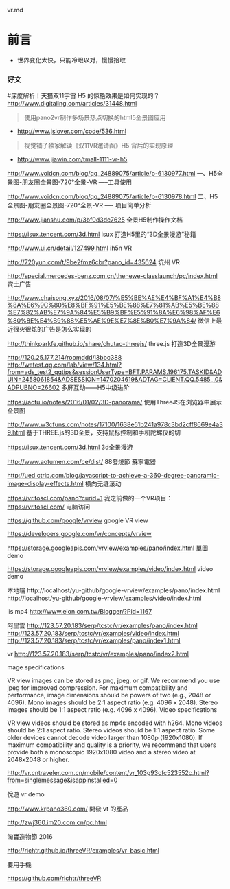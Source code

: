 vr.md

# 前言 #

- 世界变化太快，只能冷眼以对，慢慢拾取 


### 好文



#深度解析！天猫双11宇宙 H5 的惊艳效果是如何实现的？
http://www.digitaling.com/articles/31448.html


> 使用pano2vr制作多场景热点切换的html5全景图应用

- http://www.jslover.com/code/536.html


> 视觉铺子独家解读《双11VR邀请函》H5 背后的实现原理

- http://www.jiawin.com/tmall-1111-vr-h5


http://www.voidcn.com/blog/qq_24889075/article/p-6130977.html 
一、H5全景图-朋友圈全景图-720°全景-VR —–工具使用

http://www.voidcn.com/blog/qq_24889075/article/p-6130978.html 
二、H5全景图-朋友圈全景图-720°全景-VR —- 项目简单分析

http://www.jianshu.com/p/3bf0d3dc7625 
全景H5制作操作文档

https://isux.tencent.com/3d.html 
isux 打造H5里的“3D全景漫游”秘籍

http://www.ui.cn/detail/127499.html 
ih5n VR

http://720yun.com/t/9be2fmz6cbr?pano_id=435624 
坑州 VR

http://special.mercedes-benz.com.cn/thenewe-classlaunch/pc/index.html 
宾士广告

http://www.chaisong.xyz/2016/08/07/%E5%BE%AE%E4%BF%A1%E4%B8%8A%E6%9C%80%E8%BF%91%E5%BE%88%E7%81%AB%E5%BE%88%E7%82%AB%E7%9A%84%E5%B9%BF%E5%91%8A%E6%98%AF%E6%80%8E%E4%B9%88%E5%AE%9E%E7%8E%B0%E7%9A%84/
微信上最近很火很炫的广告是怎么实现的

http://thinkparkfe.github.io/share/chutao-threejs/ 
three.js 打造3D全景漫游

http://120.25.177.214/roomddd/i3bbc388 
http://wetest.qq.com/lab/view/134.html?from=ads_test2_qqtips&sessionUserType=BFT.PARAMS.196175.TASKID&ADUIN=2458061854&ADSESSION=1470204619&ADTAG=CLIENT.QQ.5485_.0&ADPUBNO=26602
多屏互动——H5中级进阶

https://aotu.io/notes/2016/01/02/3D-panorama/ 
使用ThreeJS在浏览器中展示全景图

http://www.w3cfuns.com/notes/17100/1638e51b241a978c3bd2cff8669e4a39.html 
基于THREE.js的3D全景，支持鼠标控制和手机陀螺仪的切

https://isux.tencent.com/3d.html 
3d全景漫游

http://www.aotumen.com/ce/dist/ 
88發燒節 蘇寧電器

http://ued.ctrip.com/blog/javascript-to-achieve-a-360-degree-panoramic-image-display-effects.html 
横向无缝滚动

https://vr.toscl.com/pano?curid=1 
我之前做的一个VR项目： https://vr.toscl.com/ 电脑访问

https://github.com/google/vrview 
google VR view

https://developers.google.com/vr/concepts/vrview

https://storage.googleapis.com/vrview/examples/pano/index.html 
單圖 demo

https://storage.googleapis.com/vrview/examples/video/index.html 
video demo

本地端 
http://localhost/yu-github/google-vrview/examples/pano/index.html 
http://localhost/yu-github/google-vrview/examples/video/index.html

iis mp4 http://www.eion.com.tw/Blogger/?Pid=1167

阿里雲 
http://123.57.20.183/serp/tcstc/vr/examples/pano/index.html 
http://123.57.20.183/serp/tcstc/vr/examples/video/index.html 
http://123.57.20.183/serp/tcstc/vr/examples/pano/index1.html

vr 
http://123.57.20.183/serp/tcstc/vr/examples/pano/index2.html

mage specifications

VR view images can be stored as png, jpeg, or gif. We recommend you use jpeg for improved compression. 
For maximum compatibility and performance, image dimensions should be powers of two (e.g., 2048 or 4096). 
Mono images should be 2:1 aspect ratio (e.g. 4096 x 2048). 
Stereo images should be 1:1 aspect ratio (e.g. 4096 x 4096). 
Video specifications

VR view videos should be stored as mp4s encoded with h264. 
Mono videos should be 2:1 aspect ratio. 
Stereo videos should be 1:1 aspect ratio. 
Some older devices cannot decode video larger than 1080p (1920x1080). If maximum compatibility and quality is a priority, we recommend that users provide both a monoscopic 1920x1080 video and a stereo video at 2048x2048 or higher.

http://vr.cntraveler.com.cn/mobile/content/vr_103g93cfc523552c.html?from=singlemessage&isappinstalled=0

悅遊 vr demo

http://www.krpano360.com/ 
開發 vt 的產品

http://zwj360.im20.com.cn/pc.html

淘寶造物節 2016

http://richtr.github.io/threeVR/examples/vr_basic.html

要用手機

https://github.com/richtr/threeVR


